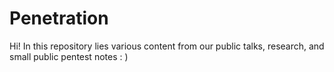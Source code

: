 # Penetration

Hi! In this repository lies various content from our public talks, research, and small public pentest notes : ) 

